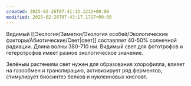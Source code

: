 ```yaml
---
created: 2025-02-26T07:41:12.1212+00:00
modified: 2025-02-26T07:43:17.1717+00:00
---
```

Видимый [[Экология/Заметки/Экология особей/Экологические факторы/Абиотические/Свет|свет]] составляет 40-50% солнечной радиации. Длина волны 380-710 нм. Видимый свет для фототрофов и гетеротрофов имеет разное экологическое значение. 

Зелёным растениям свет нужен для образования хлорофилла, влияет на газообмен и транспирацию, активизирует ряд ферментов, стимулирует биосинтез белков и нуклеиновых кисловт.